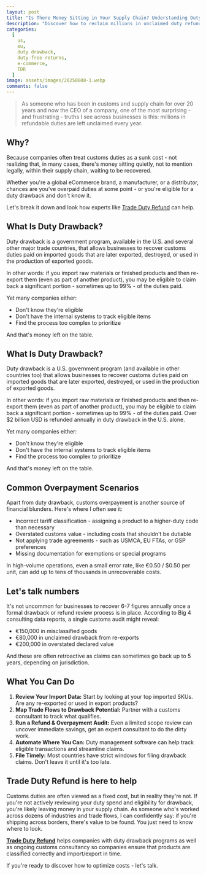 ```yaml
---
layout: post
title: "Is There Money Sitting in Your Supply Chain? Understanding Duty Drawback and Overpayment"
description: "Discover how to reclaim millions in unclaimed duty refunds and optimize your supply chain with duty drawback and overpayment insights."
categories:
  [
    us,
    eu,
    duty drawback,
    duty-free returns,
    e-commerce,
    TDR
  ]
image: assets/images/20250608-1.webp
comments: false
---
```


> As someone who has been in customs and supply chain for over 20 years and now the CEO of a company, one of the most surprising - and frustrating - truths I see across businesses is this: millions in refundable duties are left unclaimed every year.

## Why?

Because companies often treat customs duties as a sunk cost - not realizing that, in many cases, there's money sitting quietly, not to mention legally, within their supply chain, waiting to be recovered.

Whether you're a global eCommerce brand, a manufacturer, or a distributor, chances are you've overpaid duties at some point - or you're eligible for a duty drawback and don't know it.

Let's break it down and look how experts like [Trade Duty Refund](https://tradedutyrefund.com?utm_source=Blog&utm_medium=Article&utm_campaign=20250608Article) can help.

## What Is Duty Drawback?

Duty drawback is a government program, available in the U.S. and several other major trade countries, that allows businesses to recover customs duties paid on imported goods that are later exported, destroyed, or used in the production of exported goods.

In other words: if you import raw materials or finished products and then re-export them (even as part of another product), you may be eligible to claim back a significant portion - sometimes up to 99% - of the duties paid.

Yet many companies either:

- Don't know they're eligible
- Don't have the internal systems to track eligible items
- Find the process too complex to prioritize

And that's money left on the table.

## What Is Duty Drawback?

Duty drawback is a U.S. government program (and available in other countries too) that allows businesses to recover customs duties paid on imported goods that are later exported, destroyed, or used in the production of exported goods.

In other words: if you import raw materials or finished products and then re-export them (even as part of another product), you may be eligible to claim back a significant portion - sometimes up to 99% - of the duties paid. Over $2 billion USD is refunded annually in duty drawback in the U.S. alone.

Yet many companies either:

- Don't know they're eligible
- Don't have the internal systems to track eligible items
- Find the process too complex to prioritize

And that's money left on the table.

## Common Overpayment Scenarios

Apart from duty drawback, customs overpayment is another source of financial blunders. Here's where I often see it:

- Incorrect tariff classification - assigning a product to a higher-duty code than necessary
- Overstated customs value - including costs that shouldn't be dutiable
- Not applying trade agreements - such as USMCA, EU FTAs, or GSP preferences
- Missing documentation for exemptions or special programs

In high-volume operations, even a small error rate, like €0.50 / $0.50 per unit, can add up to tens of thousands in unrecoverable costs.

## Let's talk numbers

It's not uncommon for businesses to recover 6-7 figures annually once a formal drawback or refund review process is in place. According to Big 4 consulting data reports, a single customs audit might reveal:

- €150,000 in misclassified goods
- €80,000 in unclaimed drawback from re-exports
- €200,000 in overstated declared value

And these are often retroactive as claims can sometimes go back up to 5 years, depending on jurisdiction.

## What You Can Do

1. **Review Your Import Data:** Start by looking at your top imported SKUs. Are any re-exported or used in export products?
2. **Map Trade Flows to Drawback Potential:** Partner with a customs consultant to track what qualifies.
3. **Run a Refund & Overpayment Audit:** Even a limited scope review can uncover immediate savings, get an expert consultant to do the dirty work.
4. **Automate Where You Can:** Duty management software can help track eligible transactions and streamline claims.
5. **File Timely:** Most countries have strict windows for filing drawback claims. Don't leave it until it's too late.

## Trade Duty Refund is here to help

Customs duties are often viewed as a fixed cost, but in reality they're not. If you're not actively reviewing your duty spend and eligibility for drawback, you're likely leaving money in your supply chain. As someone who's worked across dozens of industries and trade flows, I can confidently say: if you're shipping across borders, there's value to be found. You just need to know where to look.

[**Trade Duty Refund**](https://tradedutyrefund.com?utm_source=Blog&utm_medium=Article&utm_campaign=20250608Article) helps companies with duty drawback programs as well as ongoing customs consultancy so companies ensure that products are classified correctly and import/export in time.

If you're ready to discover how to optimize costs - let's talk.

